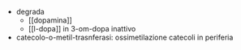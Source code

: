 - degrada
	- [[dopamina]]
	-  [[l-dopa]] in 3-om-dopa inattivo
- catecolo-o-metil-trasnferasi: ossimetilazione catecoli in periferia